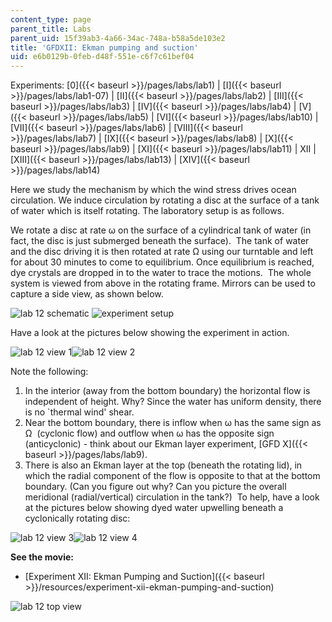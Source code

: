```yaml
---
content_type: page
parent_title: Labs
parent_uid: 15f39ab3-4a66-34ac-748a-b58a5de103e2
title: 'GFDXII: Ekman pumping and suction'
uid: e6b0129b-0feb-d48f-551e-c6f7c61bef04
---
```


Experiments: [0]({{< baseurl >}}/pages/labs/lab1) | [I]({{< baseurl >}}/pages/labs/lab1-07) | [II]({{< baseurl >}}/pages/labs/lab2) | [III]({{< baseurl >}}/pages/labs/lab3) | [IV]({{< baseurl >}}/pages/labs/lab4) | [V]({{< baseurl >}}/pages/labs/lab5) | [VI]({{< baseurl >}}/pages/labs/lab10) | [VII]({{< baseurl >}}/pages/labs/lab6) | [VIII]({{< baseurl >}}/pages/labs/lab7) | [IX]({{< baseurl >}}/pages/labs/lab8) | [X]({{< baseurl >}}/pages/labs/lab9) | [XI]({{< baseurl >}}/pages/labs/lab11) | XII | [XIII]({{< baseurl >}}/pages/labs/lab13) | [XIV]({{< baseurl >}}/pages/labs/lab14)

Here we study the mechanism by which the wind stress drives ocean circulation. We induce circulation by rotating a disc at the surface of a tank of water which is itself rotating. The laboratory setup is as follows.

We rotate a disc at rate ω on the surface of a cylindrical tank of water (in fact, the disc is just submerged beneath the surface).  The tank of water and the disc driving it is then rotated at rate Ω using our turntable and left for about 30 minutes to come to equilibrium. Once equilibrium is reached, dye crystals are dropped in to the water to trace the motions.  The whole system is viewed from above in the rotating frame. Mirrors can be used to capture a side view, as shown below.

![lab 12 schematic](/courses/earth-atmospheric-and-planetary-sciences/12-003-atmosphere-ocean-and-climate-dynamics-fall-2008/labs/winddriv.jpg) ![experiment setup](/courses/earth-atmospheric-and-planetary-sciences/12-003-atmosphere-ocean-and-climate-dynamics-fall-2008/labs/MVC007F1.jpg)

Have a look at the pictures below showing the experiment in action.

![lab 12 view 1](/courses/earth-atmospheric-and-planetary-sciences/12-003-atmosphere-ocean-and-climate-dynamics-fall-2008/labs/MVC002F1.jpg)![lab 12 view 2](/courses/earth-atmospheric-and-planetary-sciences/12-003-atmosphere-ocean-and-climate-dynamics-fall-2008/labs/MVC005F2.jpg)

Note the following:

1.  In the interior (away from the bottom boundary) the horizontal flow is independent of height. Why? Since the water has uniform density, there is no &grave;thermal wind' shear.
2.  Near the bottom boundary, there is inflow when ω has the same sign as Ω  (cyclonic flow) and outflow when ω has the opposite sign (anticyclonic) - think about our Ekman layer experiment, [GFD X]({{< baseurl >}}/pages/labs/lab9).
3.  There is also an Ekman layer at the top (beneath the rotating lid), in which the radial component of the flow is opposite to that at the bottom boundary. (Can you figure out why? Can you picture the overall meridional (radial/vertical) circulation in the tank?)  To help, have a look at the pictures below showing dyed water upwelling beneath a cyclonically rotating disc:

![lab 12 view 3](/courses/earth-atmospheric-and-planetary-sciences/12-003-atmosphere-ocean-and-climate-dynamics-fall-2008/labs/MVC003F1.jpg)![lab 12 view 4](/courses/earth-atmospheric-and-planetary-sciences/12-003-atmosphere-ocean-and-climate-dynamics-fall-2008/labs/MVC004F3.jpg)

**See the movie:** 

*   [Experiment XII: Ekman Pumping and Suction]({{< baseurl >}}/resources/experiment-xii-ekman-pumping-and-suction)

![lab 12 top view](/courses/earth-atmospheric-and-planetary-sciences/12-003-atmosphere-ocean-and-climate-dynamics-fall-2008/labs/000634018.jpg)